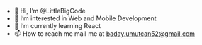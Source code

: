 - 👋 Hi, I’m @LittleBigCode
- 👀 I’m interested in Web and Mobile Development
- 🌱 I’m currently learning React
- 📫 How to reach me mail me at baday.umutcan52@gmail.com

<!---
LittleBigCode/LittleBigCode is a ✨ special ✨ repository because its `README.md` (this file) appears on your GitHub profile.
You can click the Preview link to take a look at your changes.
--->
